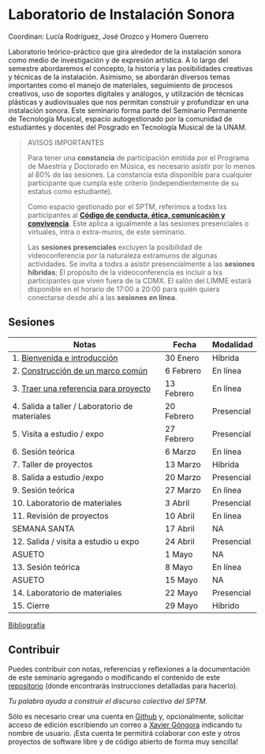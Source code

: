 # Laboratorio de Instalación Sonora

Coordinan: Lucía Rodríguez, José Orozco y Homero Guerrero

Laboratorio teórico-práctico que gira alrededor de la instalación sonora como
medio de investigación y de expresión artística. A lo largo del semestre
abordaremos el concepto, la historia y las posibilidades creativas y técnicas
de la instalación. Asimismo, se abordarán diversos temas importantes como el
manejo de materiales, seguimiento de procesos creativos, uso de soportes
digitales y análogos, y utilización de técnicas plásticas y audiovisuales que
nos permitan construir y profundizar en una instalación sonora. Este seminario
forma parte del Seminario Permanente de Tecnología Musical, espacio
autogestionado por la comunidad de estudiantes y docentes del Posgrado en
Tecnología Musical de la UNAM.

> AVISOS IMPORTANTES
>
> Para tener una **constancia** de participación emitida por el Programa de Maestría y Doctorado en Música, es necesario asistir por lo menos al 80% de las sesiones.
> La constancia esta disponible para cualquier participante que cumpla este criterio (independientemente de su estatus como estudiante).
>
> Como espacio gestionado por el SPTM, referimos a todxs lxs participantes al
> [**Código de conducta, ética, comunicación y convivencia**](https://github.com/sptm-unam/codigo-de-conducta).
> Este aplica a igualmente a las sesiones presenciales o virtuales, intra o extra-muros, de este seminario.
>
> Las **sesiones presenciales** excluyen la posibilidad de videoconferencia por la naturaleza extramuros de algunas actividades.
> Se invita a todxs a asistir presencialmente a las **sesiones híbridas**;
> El propósito de la videoconferencia es incluir a lxs participantes que viven fuera de la CDMX.
> El salón del LIMME estará disponible en el horario de 17:00 a 20:00 para quién quiera conectarse desde ahí a las **sesiones en línea**.

## Sesiones

| Notas                                             | Fecha      | Modalidad  |
|--------------------------------------------------------|------------|------------|
| 1. [Bienvenida e introducción](./sesiones/1.html)      | 30 Enero   | Híbrida    |
| 2. [Construcción de un marco común](./sesiones/2.html) | 6 Febrero  | En línea   |
| 3. [Traer una referencia para proyecto](./sesiones/3.html)    | 13 Febrero | En línea   |
| 4. Salida a taller / Laboratorio de materiales         | 20 Febrero | Presencial |
| 5. Visita a estudio / expo                             | 27 Febrero | Presencial |
| 6. Sesión teórica                                      | 6 Marzo    | En línea   |
| 7. Taller de proyectos                                 | 13 Marzo   | Híbrida    |
| 8. Salida a estudio /expo                              | 20 Marzo   | Presencial |
| 9. Sesión teórica                                      | 27 Marzo   | En línea   |
| 10. Laboratorio de materiales                          | 3 Abril    | Presencial |
| 11. Revisión de proyectos                              | 10 Abril   | En linea   |
| SEMANA SANTA                                           | 17 Abril   | NA         |
| 12. Salida / visita a estudio u expo                   | 24 Abril   | Presencial |
| ASUETO                                                 | 1 Mayo     | NA         |
| 13. Sesión teórica                                     | 8 Mayo     | En línea   |
| ASUETO                                                 | 15 Mayo    | NA         |
| 14. Laboratorio de materiales                          | 22 Mayo    | Presencial |
| 15. Cierre                                             | 29 Mayo    | Híbrido    |

[Bibliografía](./bibliografia.html)

## Contribuir

Puedes contribuir con notas, referencias y reflexiones a la documentación de
este seminario agregando o modificando el contenido de este
[repositorio](https://github.com/sptm-unam/laboratorio-instalacion-sonora)
(donde encontrarás instrucciones detalladas para hacerlo).

_Tu palabra ayuda a construir el discurso colectivo del SPTM._

Sólo es necesario crear una cuenta en [Github](https://github.com) y,
opcionalmente, solicitar acceso de edición escribiendo un correo a
[Xavier Góngora](mailto:xavier.gongora@comunidad.unam.mx)
indicando tu nombre de usuario. ¡Esta cuenta te permitirá colaborar con este y
otros proyectos de software libre y de código abierto de forma muy sencilla!
